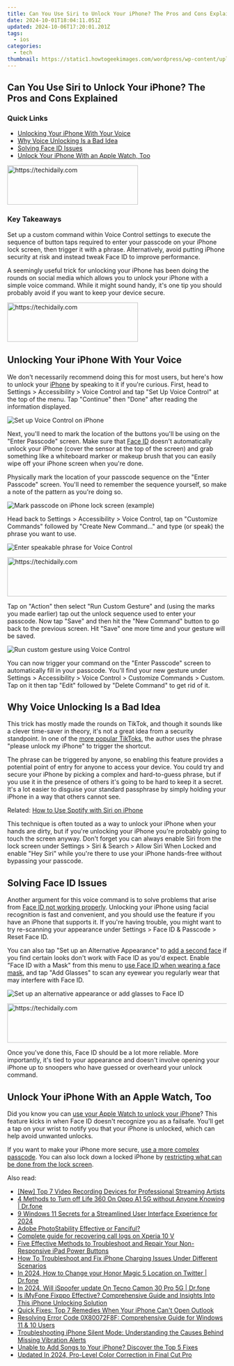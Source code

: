 ```yaml
---
title: Can You Use Siri to Unlock Your iPhone? The Pros and Cons Explained
date: 2024-10-01T18:04:11.051Z
updated: 2024-10-06T17:20:01.201Z
tags:
  - ios
categories:
  - tech
thumbnail: https://static1.howtogeekimages.com/wordpress/wp-content/uploads/2021/06/Apple-iPhone-14-Pros-Lightning-port-speaker-and-microphone-cutouts.jpg
---
```


## Can You Use Siri to Unlock Your iPhone? The Pros and Cons Explained

### Quick Links

* [Unlocking Your iPhone With Your Voice](https://instagram-videos.techidaily.com/updated-instagram-voice-customization-made-easy/)
* [Why Voice Unlocking Is a Bad Idea](https://howto.techidaily.com/infinix-hot-40-pro-screen-unresponsive-heres-how-to-fix-it-drfone-by-drfone-fix-android-problems-fix-android-problems/)
* [Solving Face ID Issues](https://tech-savvy.techidaily.com/the-comprehensive-guide-to-scholarly-writing-and-ai/)
* [Unlock Your iPhone With an Apple Watch, Too](https://graphic-issues.techidaily.com/eliminating-blurry-displays-with-win11/)

<!-- affiliate ads begin -->
<a href="https://laganoo.pxf.io/c/5597632/1484951/16446" target="_top" id="1484951">
  <img src="//a.impactradius-go.com/display-ad/16446-1484951" border="0" alt="https://techidaily.com" width="300" height="90"/>
</a>
<img height="0" width="0" src="https://laganoo.pxf.io/i/5597632/1484951/16446" style="position:absolute;visibility:hidden;" border="0" />
<!-- affiliate ads end -->

### Key Takeaways

 Set up a custom command within Voice Control settings to execute the sequence of button taps required to enter your passcode on your iPhone lock screen, then trigger it with a phrase. Alternatively, avoid putting iPhone security at risk and instead tweak Face ID to improve performance.

 A seemingly useful trick for unlocking your iPhone has been doing the rounds on social media which allows you to unlock your iPhone with a simple voice command. While it might sound handy, it's one tip you should probably avoid if you want to keep your device secure.

<!-- affiliate ads begin -->
<a href="https://aligracehair.sjv.io/c/5597632/1918698/19272" target="_top" id="1918698">
  <img src="//a.impactradius-go.com/display-ad/19272-1918698" border="0" alt="https://techidaily.com" width="300" height="90"/>
</a>
<img height="0" width="0" src="https://aligracehair.sjv.io/i/5597632/1918698/19272" style="position:absolute;visibility:hidden;" border="0" />
<!-- affiliate ads end -->

##  Unlocking Your iPhone With Your Voice

 We don't necessarily recommend doing this for most users, but here's how to unlock your [iPhone](https://vimeo-videos.techidaily.com/in-2024-quick-vimeo-transformation-tips-easy-to-create-gifs/) by speaking to it if you're curious. First, head to Settings > Accessibility > Voice Control and tap "Set Up Voice Control" at the top of the menu. Tap "Continue" then "Done" after reading the information displayed.

![Set up Voice Control on iPhone](https://static1.howtogeekimages.com/wordpress/wp-content/uploads/2023/01/set_up_voice_control.jpg) 

 Next, you'll need to mark the location of the buttons you'll be using on the "Enter Passcode" screen. Make sure that [Face ID](https://instagram-video-files.techidaily.com/new-mastering-instagram-concealing-tags-efficiently/) doesn't automatically unlock your iPhone (cover the sensor at the top of the screen) and grab something like a whiteboard marker or makeup brush that you can easily wipe off your iPhone screen when you're done.

 Physically mark the location of your passcode sequence on the "Enter Passcode" screen. You'll need to remember the sequence yourself, so make a note of the pattern as you're doing so.

![Mark passcode on iPhone lock screen (example)](https://static1.howtogeekimages.com/wordpress/wp-content/uploads/2023/01/enter_passcode-2-1.jpg) 

 Head back to Settings > Accessibility > Voice Control, tap on "Customize Commands" followed by "Create New Command..." and type (or speak) the phrase you want to use.

![Enter speakable phrase for Voice Control](https://static1.howtogeekimages.com/wordpress/wp-content/uploads/2023/01/enter_phrase.jpg) 

<!-- affiliate ads begin -->
<a href="https://ephamedtechinc.pxf.io/c/5597632/2123511/26400" target="_top" id="2123511">
  <img src="//a.impactradius-go.com/display-ad/26400-2123511" border="0" alt="https://techidaily.com" width="728" height="90"/>
</a>
<img height="0" width="0" src="https://ephamedtechinc.pxf.io/i/5597632/2123511/26400" style="position:absolute;visibility:hidden;" border="0" />
<!-- affiliate ads end -->

 Tap on "Action" then select "Run Custom Gesture" and (using the marks you made earlier) tap out the unlock sequence used to enter your passcode. Now tap "Save" and then hit the "New Command" button to go back to the previous screen. Hit "Save" one more time and your gesture will be saved.

![Run custom gesture using Voice Control](https://static1.howtogeekimages.com/wordpress/wp-content/uploads/2023/01/run_custom_gesture.jpg) 

 You can now trigger your command on the "Enter Passcode" screen to automatically fill in your passcode. You'll find your new gesture under Settings > Accessibility > Voice Control > Customize Commands > Custom. Tap on it then tap "Edit" followed by "Delete Command" to get rid of it.

##  Why Voice Unlocking Is a Bad Idea

 This trick has mostly made the rounds on TikTok, and though it sounds like a clever time-saver in theory, it's not a great idea from a security standpoint. In one of the [more popular TikToks](https://www.tiktok.com/@hardreset.info/video/7108688191317691653/), the author uses the phrase "please unlock my iPhone" to trigger the shortcut.

 The phrase can be triggered by anyone, so enabling this feature provides a potential point of entry for anyone to access your device. You could try and secure your iPhone by picking a complex and hard-to-guess phrase, but if you use it in the presence of others it's going to be hard to keep it a secret. It's a lot easier to disguise your standard passphrase by simply holding your iPhone in a way that others cannot see.

Related: [How to Use Spotify with Siri on iPhone](https://desktop-recording.techidaily.com/new-terras-treasures-selecting-the-top-mapping-games/) 

 This technique is often touted as a way to unlock your iPhone when your hands are dirty, but if you're unlocking your iPhone you're probably going to touch the screen anyway. Don't forget you can always enable Siri from the lock screen under Settings > Siri & Search > Allow Siri When Locked and enable "Hey Siri" while you're there to use your iPhone hands-free without bypassing your passcode.

##  Solving Face ID Issues

 Another argument for this voice command is to solve problems that arise from [Face ID not working properly](https://extra-support.techidaily.com/new-premium-panzoid-structure-packs/). Unlocking your iPhone using facial recognition is fast and convenient, and you should use the feature if you have an iPhone that supports it. If you're having trouble, you might want to try re-scanning your appearance under Settings > Face ID & Passcode > Reset Face ID.

 You can also tap "Set up an Alternative Appearance" to [add a second face](https://facebook-clips.techidaily.com/updated-in-2024-cataloging-fb-video-ratios/) if you find certain looks don't work with Face ID as you'd expect. Enable "Face ID with a Mask" from this menu to [use Face ID when wearing a face mask](https://some-techniques.techidaily.com/in-2024-harmonious-hushes-softening-sounds-with-garageband/), and tap "Add Glasses" to scan any eyewear you regularly wear that may interfere with Face ID.

![Set up an alternative appearance or add glasses to Face ID](https://static1.howtogeekimages.com/wordpress/wp-content/uploads/2023/01/alternative_appearance.jpg) 

<!-- affiliate ads begin -->
<a href="https://appsumo.8odi.net/c/5597632/2118314/7443" target="_top" id="2118314">
  <img src="//a.impactradius-go.com/display-ad/7443-2118314" border="0" alt="https://techidaily.com" width="728" height="90"/>
</a>
<img height="0" width="0" src="https://appsumo.8odi.net/i/5597632/2118314/7443" style="position:absolute;visibility:hidden;" border="0" />
<!-- affiliate ads end -->

 Once you've done this, Face ID should be a lot more reliable. More importantly, it's tied to your appearance and doesn't involve opening your iPhone up to snoopers who have guessed or overheard your unlock command.

##  Unlock Your iPhone With an Apple Watch, Too

 Did you know you can [use your Apple Watch to unlock your iPhone](https://review-topics.techidaily.com/how-to-unlock-a-disable-iphone-13-mini-using-macos-finder-by-drfone-ios-unlock-ios-unlock/)? This feature kicks in when Face ID doesn't recognize you as a failsafe. You'll get a tap on your wrist to notify you that your iPhone is unlocked, which can help avoid unwanted unlocks.

 If you want to make your iPhone more secure, [use a more complex passcode](https://fox-info.techidaily.com/2024-approved-spectacular-vision-immersive-movies/). You can also lock down a locked iPhone by [restricting what can be done from the lock screen](https://android-transfer.techidaily.com/how-to-transfer-videos-from-lava-blaze-2-to-ipad-drfone-by-drfone-transfer-from-android-transfer-from-android/).

<ins class="adsbygoogle"
     style="display:block"
     data-ad-format="autorelaxed"
     data-ad-client="ca-pub-7571918770474297"
     data-ad-slot="1223367746"></ins>

<ins class="adsbygoogle"
     style="display:block"
     data-ad-client="ca-pub-7571918770474297"
     data-ad-slot="8358498916"
     data-ad-format="auto"
     data-full-width-responsive="true"></ins>

<span class="atpl-alsoreadstyle">Also read:</span>
<div><ul>
<li><a href="https://youtube-sure.techidaily.com/op-7-video-recording-devices-for-professional-streaming-artists/"><u>[New] Top 7 Video Recording Devices for Professional Streaming Artists</u></a></li>
<li><a href="https://location-fake.techidaily.com/4-methods-to-turn-off-life-360-on-oppo-a1-5g-without-anyone-knowing-drfone-by-drfone-virtual-android/"><u>4 Methods to Turn off Life 360 On Oppo A1 5G without Anyone Knowing | Dr.fone</u></a></li>
<li><a href="https://fox-http.techidaily.com/9-windows-11-secrets-for-a-streamlined-user-interface-experience-for-2024/"><u>9 Windows 11 Secrets for a Streamlined User Interface Experience for 2024</u></a></li>
<li><a href="https://extra-tips.techidaily.com/adobe-photostability-effective-or-fanciful/"><u>Adobe PhotoStability Effective or Fanciful?</u></a></li>
<li><a href="https://phone-solutions.techidaily.com/complete-guide-for-recovering-call-logs-on-xperia-10-v-by-fonelab-android-recover-call-logs/"><u>Complete guide for recovering call logs on Xperia 10 V</u></a></li>
<li><a href="https://os-tips.techidaily.com/five-effective-methods-to-troubleshoot-and-repair-your-non-responsive-ipad-power-buttons/"><u>Five Effective Methods to Troubleshoot and Repair Your Non-Responsive iPad Power Buttons</u></a></li>
<li><a href="https://os-tips.techidaily.com/how-to-troubleshoot-and-fix-iphone-charging-issues-under-different-scenarios/"><u>How To Troubleshoot and Fix iPhone Charging Issues Under Different Scenarios</u></a></li>
<li><a href="https://location-social.techidaily.com/in-2024-how-to-change-your-honor-magic-5-location-on-twitter-drfone-by-drfone-virtual-android/"><u>In 2024, How to Change your Honor Magic 5 Location on Twitter | Dr.fone</u></a></li>
<li><a href="https://phone-solutions.techidaily.com/in-2024-will-ispoofer-update-on-tecno-camon-30-pro-5g-drfone-by-drfone-virtual-android/"><u>In 2024, Will iSpoofer update On Tecno Camon 30 Pro 5G | Dr.fone</u></a></li>
<li><a href="https://os-tips.techidaily.com/is-imyfone-fixppo-effective-comprehensive-guide-and-insights-into-this-iphone-unlocking-solution/"><u>Is iMyFone Fixppo Effective? Comprehensive Guide and Insights Into This iPhone Unlocking Solution</u></a></li>
<li><a href="https://os-tips.techidaily.com/quick-fixes-top-7-remedies-when-your-iphone-cant-open-outlook/"><u>Quick Fixes: Top 7 Remedies When Your iPhone Can't Open Outlook</u></a></li>
<li><a href="https://win-howtos.techidaily.com/resolving-error-code-0x80072f8f-comprehensive-guide-for-windows-11-and-10-users/"><u>Resolving Error Code 0X80072F8F: Comprehensive Guide for Windows 11 & 10 Users</u></a></li>
<li><a href="https://os-tips.techidaily.com/troubleshooting-iphone-silent-mode-understanding-the-causes-behind-missing-vibration-alerts/"><u>Troubleshooting iPhone Silent Mode: Understanding the Causes Behind Missing Vibration Alerts</u></a></li>
<li><a href="https://os-tips.techidaily.com/unable-to-add-songs-to-your-iphone-discover-the-top-5-fixes/"><u>Unable to Add Songs to Your iPhone? Discover the Top 5 Fixes</u></a></li>
<li><a href="https://video-content-creator.techidaily.com/updated-in-2024-pro-level-color-correction-in-final-cut-pro/"><u>Updated In 2024, Pro-Level Color Correction in Final Cut Pro</u></a></li>
</ul></div>

